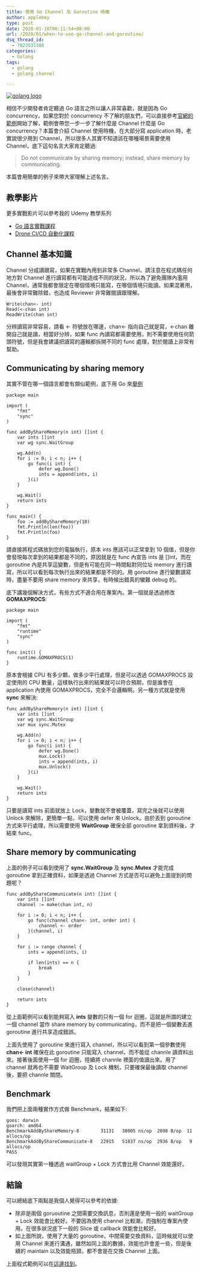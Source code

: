 ```yaml
---
title: 使用 Go Channel 及 Goroutine 時機
author: appleboy
type: post
date: 2020-01-18T06:11:54+00:00
url: /2020/01/when-to-use-go-channel-and-goroutine/
dsq_thread_id:
  - 7823531388
categories:
  - Golang
tags:
  - golang
  - golang channel

---
```

[![golang logo][1]][1]

相信不少開發者肯定聽過 Go 語言之所以讓人非常喜歡，就是因為 Go concurrency，如果您對於 concurrency 不了解的朋友們，可以直接參考[官網的範例][2]開始了解，範例會帶您一步一步了解什麼是 Channel 什麼是 Go concurrency？本篇會介紹 Channel 使用時機，在大部分寫 application 時，老實說很少用到 Channel，所以很多人其實不知道該在哪種場景需要使用 Channel，底下這句名言大家肯定聽過:

> Do not communicate by sharing memory; instead, share memory by communicating.

本篇會用簡單的例子來帶大家理解上述名言。

<!--more-->

## 教學影片

更多實戰影片可以參考我的 Udemy 教學系列

  * [Go 語言實戰課程][3]
  * [Drone CI/CD 自動化課程][4]

## Channel 基本知識

Channel 分成讀跟寫，如果在實戰內用到非常多 Channel，請注意在程式碼任何地方對 Channel 進行讀寫都有可能造成不同的狀況，所以為了避免團隊內濫用 Channel，通常我都會限定在哪個情境只能寫，在哪個情境只能讀。如果混著用，最後會非常難除錯，也造成 Reviewer 非常難閱讀跟理解。

<pre><code class="language-go">Write(chan<- int)
Read(<-chan int)
ReadWrite(chan int)</code></pre>

分辨讀寫非常容易，請看 <- 符號放在哪邊，chan<- 指向自己就是寫，<-chan 離開自己就是讀，相當好分辨，如果 func 內讀寫都需要使用，則不需要使用任何箭頭符號，但是我會建議把讀寫的邏輯都拆開不同的 func 處理，對於閱讀上非常有幫助。

## Communicating by sharing memory

其實不管在哪一個語言都會有類似範例，底下用 Go 來[舉例][5]

<pre><code class="language-go">package main

import (
    "fmt"
    "sync"
)

func addByShareMemory(n int) []int {
    var ints []int
    var wg sync.WaitGroup

    wg.Add(n)
    for i := 0; i < n; i++ {
        go func(i int) {
            defer wg.Done()
            ints = append(ints, i)
        }(i)
    }

    wg.Wait()
    return ints
}

func main() {
    foo := addByShareMemory(10)
    fmt.Println(len(foo))
    fmt.Println(foo)
}</code></pre>

請直接將程式碼放到您的電腦執行，原本 ints 應該可以正常拿到 10 個值，但是你會發現每次拿到的結果都是不同的，原因就是在 func 內宣告 ints 是 []int，而在 goroutine 內是共享這變數，但是有可能在同一時間點對同位址 memory 進行讀寫，所以可以看到每次執行出來的結果都是不同的。用 goroutine 進行變數讀寫時，盡量不要用 share memory 來共享，有時候出錯真的蠻難 debug 的。

底下講幾個解決方式，有些方式不適合用在專案內。第一個就是透過修改 **GOMAXPROCS**:

<pre><code class="language-go">package main

import (
    "fmt"
    "runtime"
    "sync"
)

func init() {
    runtime.GOMAXPROCS(1)
}
</code></pre>

原本會根據 CPU 有多少顆，做多少平行處理，但是可以透過 GOMAXPROCS 設定使用的 CPU 數量，這樣執行出來的結果就可以符合預期，但是誰會在 application 內使用 GOMAXPROCS，完全不合邏輯啊。另一種方式就是使用 **sync** 來解決:

<pre><code class="language-go">func addByShareMemory(n int) []int {
    var ints []int
    var wg sync.WaitGroup
    var mux sync.Mutex

    wg.Add(n)
    for i := 0; i < n; i++ {
        go func(i int) {
            defer wg.Done()
            mux.Lock()
            ints = append(ints, i)
            mux.Unlock()
        }(i)
    }

    wg.Wait()
    return ints
}</code></pre>

只要是讀寫 ints 前面就放上 Lock，變數就不會被覆蓋，寫完之後就可以使用 Unlock 來解除，更簡單一點，可以使用 defer 來 Unlock。由於丟到 goroutine 方式來平行處理，所以需要使用 **WaitGroup** 確保全部 goroutine 拿到資料後，才結束 func。

## Share memory by communicating

上面的例子可以看到使用了 **sync.WaitGroup** 及 **sync.Mutex** 才能完成 goroutine 拿到正確資料，如果是透過 Channel 方式是否可以避免上面提到的問題呢？

<pre><code class="language-go">func addByShareCommunicate(n int) []int {
    var ints []int
    channel := make(chan int, n)

    for i := 0; i < n; i++ {
        go func(channel chan<- int, order int) {
            channel <- order
        }(channel, i)
    }

    for i := range channel {
        ints = append(ints, i)

        if len(ints) == n {
            break
        }
    }

    close(channel)

    return ints
}</code></pre>

從上面範例可以看到能夠寫入 **ints** 變數的只有一個 for 迴圈，這就是所謂的建立一個 channel 當作 share memory by communicating，而不是把一個變數丟進 goroutine 進行共享造成錯誤。

上面先使用了 goroutine 來進行寫入 channel，所以可以看到第一個參數使用 **chan<- int** 確保在此 goroutine 只能寫入 channel，而不能從 channle 讀資料出來。接著後面使用一個 for 迴圈，陸續將 channle 裡面的值讀出來。用了 channel 就再也不需要 WaitGroup 及 Lock 機制，只要確保最後讀取 channel 後，要把 channle 關閉。

## Benchmark

我們把上面兩種實作方式做 Benchmark，結果如下:

<pre><code class="language-bash">goos: darwin
goarch: amd64
BenchmarkAddByShareMemory-8        31131   38005 ns/op  2098 B/op  11 allocs/op
BenchmarkAddByShareCommunicate-8   22915   51837 ns/op  2936 B/op   9 allocs/op
PASS</code></pre>

可以發現其實第一種透過 waitGroup + Lock 方式會比用 Channel 效能還好。

## 結論

可以總結底下兩點是我個人覺得可以參考的依據:

  * 除非是兩個 goruoutine 之間需要交換訊息，否則還是使用一般的 waitGroup + Lock 效能會比較好。不要因為使用 channel 比較潮，而強制在專案內使用。在很多狀況底下一般的 Slice 或 callback 效能會比較好。
  * 如上面所說，使用了大量的 goroutine，中間需要交換資料，這時候就可以使用 Channel 來進行溝通，雖然如同上面的數據，效能也許會差一些，但是後續的 maintain 以及效能瓶頸，都不會是在交換 Channel 上面。

上面程式範例可以在[這邊找到][6]。

 [1]: https://lh3.googleusercontent.com/jsocHCR9A9yEfDVUTrU0m42_aHhTEVDGW5p5PsQSx7GSlkt3gLjohfXH3S7P7p982332ruU_e-EtW0LwmiuZjvN65VIcyME-zE35C6EM0IV1nqY6KoNw3dwW2djjid3F-T5YgnJothA=w1920-h1080 "golang logo"
 [2]: https://tour.golang.org/concurrency/1
 [3]: https://www.udemy.com/course/golang-fight/?couponCode=202001
 [4]: https://www.udemy.com/devops-oneday/?couponCode=202001
 [5]: https://play.golang.org/p/GhFGWgq1YOa
 [6]: https://github.com/go-training/training/tree/master/example33-share-memory-by-communicating "這邊找到"